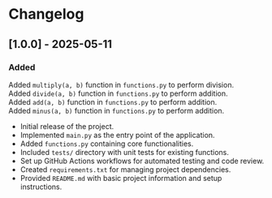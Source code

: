 # Changelog

## [1.0.0] - 2025-05-11

### Added
Added `multiply(a, b)` function in `functions.py` to perform division.<br>
Added `divide(a, b)` function in `functions.py` to perform addition. <br>
Added `add(a, b)` function in `functions.py` to perform addition.<br>
Added `minus(a, b)` function in `functions.py` to perform addition.<br>

- Initial release of the project.
- Implemented `main.py` as the entry point of the application.
- Added `functions.py` containing core functionalities.
- Included `tests/` directory with unit tests for existing functions.
- Set up GitHub Actions workflows for automated testing and code review.
- Created `requirements.txt` for managing project dependencies.
- Provided `README.md` with basic project information and setup instructions.
